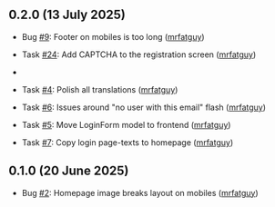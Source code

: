 ## 0.2.0 (13 July 2025)

- Bug [#9](https://github.com/niner-games/magiedit.web/issues/9): Footer on mobiles is too long ([mrfatguy](https://github.com/mrfatguy))

- Task [#24](https://github.com/niner-games/magiedit.web/issues/24): Add CAPTCHA to the registration screen ([mrfatguy](https://github.com/mrfatguy))
- 
- Task [#4](https://github.com/niner-games/magiedit.web/issues/4): Polish all translations ([mrfatguy](https://github.com/mrfatguy))
- Task [#6](https://github.com/niner-games/magiedit.web/issues/6): Issues around "no user with this email" flash ([mrfatguy](https://github.com/mrfatguy))
- Task [#5](https://github.com/niner-games/magiedit.web/issues/5): Move LoginForm model to frontend ([mrfatguy](https://github.com/mrfatguy))
- Task [#7](https://github.com/niner-games/magiedit.web/issues/7): Copy login page-texts to homepage ([mrfatguy](https://github.com/mrfatguy))

## 0.1.0 (20 June 2025)

- Bug [#2](https://github.com/niner-games/magiedit.web/issues/2): Homepage image breaks layout on mobiles ([mrfatguy](https://github.com/mrfatguy))
